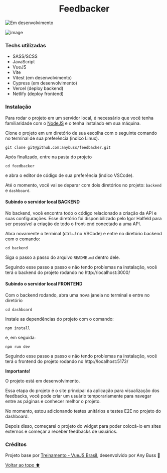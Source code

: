 <h1 align="center">Feedbacker</h1>

![Em desenvolvimento](http://img.shields.io/static/v1?label=STATUS&message=EM%20DESENVOLVIMENTO&color=GREEN&style=for-the-badge)

![image](https://user-images.githubusercontent.com/101362563/217108629-401ba01e-2340-442a-adb2-cd725aa9acf9.png)

### Techs utilizadas

- SASS/SCSS
- JavaScript
- VueJS
- Vite
- Vitest (em desenvolvimento)
- Cypress (em desenvolvimento)
- Vercel (deploy backend)
- Netlify (deploy frontend)

### Instalação

Para rodar o projeto em um servidor local, é necessário que você tenha familiaridade com o [NodeJS](https://nodejs.org/en/) e o tenha instalado em sua máquina.

Clone o projeto em um diretório de sua escolha com o seguinte comando no terminal de sua preferência (indico Linux).

```
git clone git@github.com:anybuss/feedbacker.git
```

Após finalizado, entre na pasta do projeto

```
cd feedbacker
```

e abra o editor de código de sua preferência (indico VSCode).

Até o momento, você vai se deparar com dois diretórios no projeto: `backend` e `dashboard`.

#### Subindo o servidor local BACKEND

No backend, você encontra todo o código relacionado a criação da API e suas configurações. Esse diretório foi disponibilizado pelo Igor Halfeld para ser posssível a criação de todo o front-end conectado a uma API.

Abra novamente o terminal (ctrl+J no VSCode) e entre no diretório backend com o comando:

```
cd backend
```

Siga o passo a passo do arquivo `README.md` dentro dele.

Seguindo esse passo a passo e não tendo problemas na instalação, você terá o backend do projeto rodando no http://localhost:3000/

#### Subindo o servidor local FRONTEND

Com o backend rodando, abra uma nova janela no terminal e entre no diretório

```
cd dashboard
```

Instale as dependências do projeto com o comando:

```
npm install
```

e, em seguida:

```
npm run dev
```

Seguindo esse passo a passo e não tendo problemas na instalação, você terá o frontend do projeto rodando no http://localhost:5173/

**Importante!**

O projeto está em desenvolvimento.

Essa etapa do projeto é o site principal da aplicação para visualização dos feedbacks, você pode criar um usuário temporariamente para navegar entre as páginas e conhecer melhor o projeto.

No momento, estou adicionando testes unitários e testes E2E no projeto do dashboard.

Depois disso, começarei o projeto do widget para poder colocá-lo em sites externos e começar a receber feedbacks de usuários.

### Créditos

Projeto base por [Treinamento - VueJS Brasil](https://treinamento.vuejsbrasil.org/), desenvolvido por Any Buss 🖤

[Voltar ao topo ⬆](#feedbacker)
